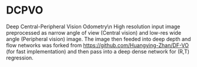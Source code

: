 # DCPVO
Deep Central-Peripheral Vision Odometry\n
High resolution input image preprocessed as narrow angle of view (Central vision) and low-res wide angle (Peripheral vision) image.
The image then feeded into deep depth and flow networks was forked from https://github.com/Huangying-Zhan/DF-VO (for fast implementation) and then pass into a deep dense network for (R,T) regression.
